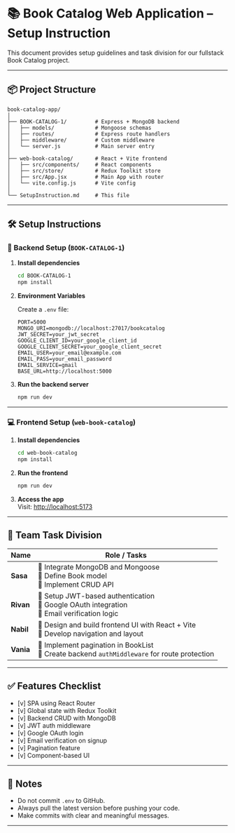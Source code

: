 
# 📚 Book Catalog Web Application – Setup Instruction

This document provides setup guidelines and task division for our fullstack Book Catalog project.

---

## 📦 Project Structure

```
book-catalog-app/
│
├── BOOK-CATALOG-1/         # Express + MongoDB backend
│   ├── models/             # Mongoose schemas
│   ├── routes/             # Express route handlers
│   ├── middleware/         # Custom middleware
│   └── server.js           # Main server entry
│
├── web-book-catalog/       # React + Vite frontend
│   ├── src/components/     # React components
│   ├── src/store/          # Redux Toolkit store
│   ├── src/App.jsx         # Main App with router
│   └── vite.config.js      # Vite config
│
└── SetupInstruction.md     # This file
```

---

## 🛠 Setup Instructions

### 🔧 Backend Setup (`BOOK-CATALOG-1`)

1. **Install dependencies**
   ```bash
   cd BOOK-CATALOG-1
   npm install
   ```

2. **Environment Variables**

   Create a `.env` file:
   ```env
   PORT=5000
   MONGO_URI=mongodb://localhost:27017/bookcatalog
   JWT_SECRET=your_jwt_secret
   GOOGLE_CLIENT_ID=your_google_client_id
   GOOGLE_CLIENT_SECRET=your_google_client_secret
   EMAIL_USER=your_email@example.com
   EMAIL_PASS=your_email_password
   EMAIL_SERVICE=gmail
   BASE_URL=http://localhost:5000
   ```

3. **Run the backend server**
   ```bash
   npm run dev
   ```

---

### 💻 Frontend Setup (`web-book-catalog`)

1. **Install dependencies**
   ```bash
   cd web-book-catalog
   npm install
   ```

2. **Run the frontend**
   ```bash
   npm run dev
   ```

3. **Access the app**  
   Visit: [http://localhost:5173](http://localhost:5173)

---

## 👥 Team Task Division

| Name     | Role / Tasks                                                                 |
|----------|------------------------------------------------------------------------------|
| **Sasa** | 🔹 Integrate MongoDB and Mongoose<br>🔹 Define Book model<br>🔹 Implement CRUD API |
| **Rivan**| 🔹 Setup JWT-based authentication<br>🔹 Google OAuth integration<br>🔹 Email verification logic |
| **Nabil**| 🔹 Design and build frontend UI with React + Vite<br>🔹 Develop navigation and layout |
| **Vania**| 🔹 Implement pagination in BookList<br>🔹 Create backend `authMiddleware` for route protection |

---

## ✅ Features Checklist

- [v] SPA using React Router
- [v] Global state with Redux Toolkit
- [v] Backend CRUD with MongoDB
- [v] JWT auth middleware
- [v] Google OAuth login
- [v] Email verification on signup
- [v] Pagination feature
- [v] Component-based UI

---

## 📝 Notes

- Do not commit `.env` to GitHub.
- Always pull the latest version before pushing your code.
- Make commits with clear and meaningful messages.

---
